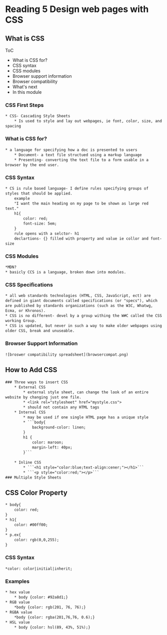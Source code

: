 # Reading 5 Design web pages with CSS
## What is CSS
ToC
* What is CSS for?
* CSS syntax
* CSS modules
* Browser support information
* Browser compatibility
* What's next
* In this module

### CSS First Steps
    * CSS- Cascading Style Sheets 
        * Is used to style and lay out webpages, ie font, color, size, and spacing
### What is CSS for?
    * a language for specifying how a doc is presented to users
        * Document- a text file structued using a markup language
        * Presenting- converting the text file to a form usable in a browser by the end user.
### CSS Syntax
    * CS is rule based language- I define rules specifying groups of styles that should be applied.
        example
        "I want the main heading on my page to be shown as large red text."
        h1{
            color: red;
            font-size: 5em;
        }
        rule opens with a selctor- h1
        declartions- {} filled with property and value ie collor and font-size
### CSS Modules
    *MDN? 
    * basicly CCS is a language, broken down into modules. 
### CSS Specifications
    * all web standards technologies (HTML, CSS, JavaScript, ect) are defined in giant documents called specifications (or "specs"), which are published by standards organizations (such as the W3C, Whatwg, Ecma, or Khronos).
    * CSS is no different- devel by a group withing the W#C called the CSS working Group.
    * CSS is updated, but never in such a way to make older webpages using older CSS, break and unuseable.
### Browser Support Information
    ![broswer compatibility spreadsheet](browsercompat.png)

## How to Add CSS
    ### Three ways to insert CSS
        * External CSS
            * external style sheet, can change the look of an entire website by changing just one file.
            * <link rel="stylesheet" href="mystyle.css">
            * should not contain any HTML tags
        * Internal CSS
            * may be used if one single HTML page has a unique style
            * ```body{
                background-color: linen;
            }
            h1 {
                color: maroon;
                margin-left: 40px;
            }```

        * Inline CSS
            * ```<h1 style="color:blue;text-align:cener;"></h1>```
            * ```<p style="color:red;"></p>```
    ### Multiple Style Sheets
## CSS Color Property
    * body{
        color: red;
    }
    * h1{
        color: #00ff00;
    }
    * p.ex{
        color: rgb(0,0,255);
    }
### CSS Syntax
    *color: color|initial|inherit;

### Examples
    * hex value
        * body {color: #92a8d1;}
    * RGB value
        *body {color: rgb(201, 76, 76);}
    * RGBA value
        *body {color: rgba(201,76,76, 0.6);}
    * HSL value
        * body {color: hsl(89, 43%, 51%);}

